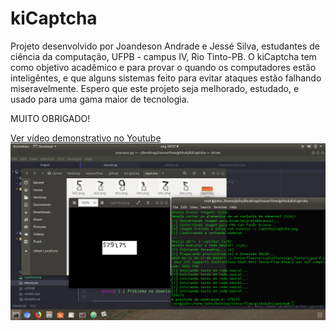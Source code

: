 # kiCaptcha

Projeto desenvolvido por Joandeson Andrade e Jessé Silva, estudantes de ciência da computação, UFPB - campus IV, Rio Tinto-PB.
O kiCaptcha tem como objetivo acadêmico e para provar o quando os computadores estão inteligêntes, e que alguns sistemas feito para evitar ataques estão falhando miseravelmente.
Espero que este projeto seja melhorado, estudado, e usado para uma gama maior de tecnologia.

MUITO OBRIGADO!

[Ver vídeo demonstrativo no Youtube](https://youtu.be/TgCXwobCuYg "Ver vídeo no Youtube")
[![IMAGE ALT TEXT HERE](screenshot/001.png)](https://youtu.be/TgCXwobCuYg)

